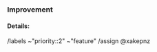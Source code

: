 ### Improvement
<!-- Thanks for taking the time to fill out this feature request! -->


#### Details:

<!-- Also attach any relevant screenshots/docs/links to this request -->

/labels ~"priority::2" ~"feature"
/assign @xakepnz
